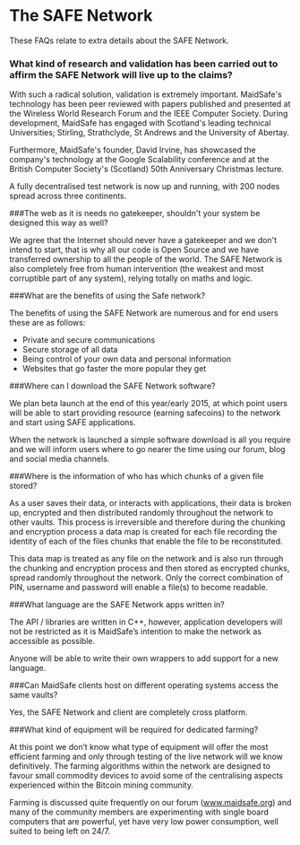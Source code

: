 # The SAFE Network

These FAQs relate to extra details about the SAFE Network.


### What kind of research and validation has been carried out to affirm the SAFE Network will live up to the claims?

With such a radical solution, validation is extremely important. MaidSafe's technology has been peer reviewed with papers published and presented at the Wireless World Research Forum and the IEEE Computer Society. During development, MaidSafe has engaged with Scotland's leading technical Universities; Stirling, Strathclyde, St Andrews and the University of Abertay.

Furthermore, MaidSafe's founder, David Irvine, has showcased the company's technology at the Google Scalability conference and at the British Computer Society's (Scotland) 50th Anniversary Christmas lecture.

A fully decentralised test network is now up and running, with 200 nodes spread across three continents.

###The web as it is needs no gatekeeper, shouldn't your system be designed this way as well?

We agree that the Internet should never have a gatekeeper and we don't intend to start, that is why all our code is Open Source and we have transferred ownership to all the people of the world. The SAFE Network is also completely free from human intervention (the weakest and most corruptible part of any system), relying totally on maths and logic.


###What are the benefits of using the Safe network?

The benefits of using the SAFE Network are numerous and for end users these are as follows:
* Private and secure communications
* Secure storage of all data
* Being control of your own data and personal information
* Websites that go faster the more popular they get


###Where can I download the SAFE Network software?

We plan beta launch at the end of this year/early 2015, at which point users will be able to start providing resource (earning safecoins) to the network and start using SAFE applications.

When the network is launched a simple software download is all you require and we will inform users where to go nearer the time using our forum, blog and social media channels.


###Where is the information of who has which chunks of a given file stored?

As a user saves their data, or interacts with applications, their data is broken up, encrypted and then distributed randomly throughout the network to other vaults. This process is irreversible and therefore during the chunking and encryption process a data map is created for each file recording the identity of each of the files chunks that enable the file to be reconstituted.

This data map is treated as any file on the network and is also run through the chunking and encryption process and then stored as encrypted chunks, spread randomly throughout the network. Only the correct combination of PIN, username and password will enable a file(s) to become readable.

###What language are the SAFE Network apps written in?

The API / libraries are written in C++, however, application developers will not be restricted as it is MaidSafe’s intention to make the network as accessible as possible.

Anyone will be able to write their own wrappers to add support for a new language.


###Can MaidSafe clients host on different operating systems access the same vaults?

Yes, the SAFE Network and client are completely cross platform.


###What kind of equipment will be required for dedicated farming?

At this point we don’t know what type of equipment will offer the most efficient farming and only through testing of the live network will we know definitively. The farming algorithms within the network are designed to favour small commodity devices to avoid some of the centralising aspects experienced within the Bitcoin mining community.

Farming is discussed quite frequently on our forum (www.maidsafe.org) and many of the community members are experimenting with single board computers that are powerful, yet have very low power consumption, well suited to being left on 24/7.
